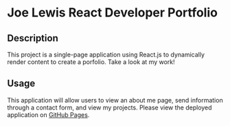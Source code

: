 # Joe Lewis React Developer Portfolio

## Description
This project is a single-page application using React.js to dynamically render content to create a porfolio.  Take a look at my work!

## Usage

This application will allow users to view an about me page, send information through a contact form, and view my projects.  Please view the deployed application on <a href="https://jlewisit.github.io/developer-portfolio/">GitHub Pages</a>.
